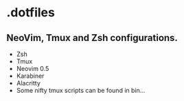 # .dotfiles

## NeoVim, Tmux and Zsh configurations. 
* Zsh
* Tmux
* Neovim 0.5
* Karabiner
* Alacritty
* Some nifty tmux scripts can be found in bin...
